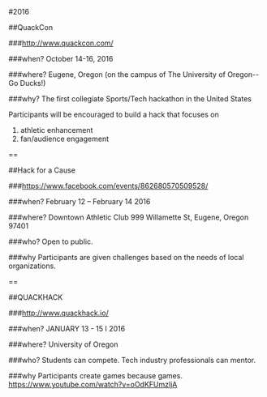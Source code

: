 #2016

##QuackCon

###http://www.quackcon.com/

###when?
October 14-16, 2016

###where?
Eugene, Oregon (on the campus of The University of Oregon--Go Ducks!)

###why?
The first collegiate Sports/Tech hackathon in the United States

Participants will be encouraged to build a hack that focuses on
1) athletic enhancement
2) fan/audience engagement

==

##Hack for a Cause

###https://www.facebook.com/events/862680570509528/

###when?
February 12 – February 14 2016

###where?
Downtown Athletic Club
999 Willamette St, Eugene, Oregon 97401

###who?
Open to public.

###why
Participants are given challenges based on the needs of local organizations.


==

##QUACKHACK

###http://www.quackhack.io/

###when?
JANUARY 13 - 15 I 2016

###where?
University of Oregon

###who?
Students can compete. Tech industry professionals can mentor.

###why
Participants create games because games.
https://www.youtube.com/watch?v=oOdKFUmzljA
